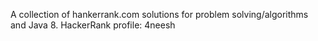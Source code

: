 A collection of hankerrank.com solutions for problem solving/algorithms and Java 8.
HackerRank profile: 4neesh

